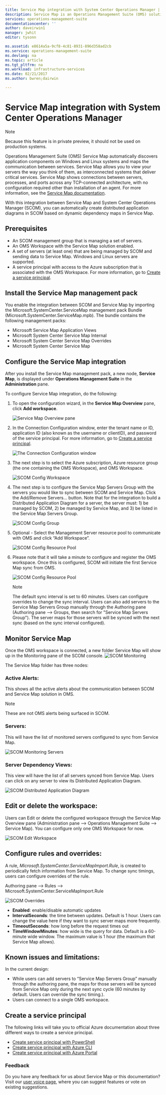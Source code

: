 ```yaml
---
title: Service Map integration with System Center Operations Manager | Microsoft Docs
description: Service Map is an Operations Management Suite (OMS) solution that automatically discovers application components on Windows and Linux systems and maps the communication between services. This article provides details for using Service Map to automatically create Distributed Application Diagrams in SCOM.
services: operations-management-suite
documentationcenter: ''
author: daveirwin1
manager: jwhit
editor: tysonn

ms.assetid: e8614a5a-9cf8-4c81-8931-896d358ad2cb
ms.service: operations-management-suite
ms.devlang: na
ms.topic: article
ms.tgt_pltfrm: na
ms.workload: infrastructure-services
ms.date: 02/21/2017
ms.author: bwren;dairwin

---
```


# Service Map integration with System Center Operations Manager
  > [!NOTE]
  > Because this feature is in private preview, it should not be used on production systems.
  > 
  
Operations Management Suite (OMS) Service Map automatically discovers application components on Windows and Linux systems and maps the communication between services. Service Map allows you to view your servers the way you think of them, as interconnected systems that deliver critical services. Service Map shows connections between servers, processes, and ports across any TCP-connected architecture, with no configuration required other than installation of an agent. For more information, see the [Service Map documentation](operations-management-suite-service-map.md).

With this integration between Service Map and System Center Operations Manager (SCOM), you can automatically create distributed application diagrams in SCOM based on dynamic dependency maps in Service Map.

## Prerequisites
* An SCOM management group that is managing a set of servers.
* An OMS Workspace with the Service Map solution enabled.
* A set of servers (at least one) that are being managed by SCOM and sending data to Service Map. Windows and Linux servers are supported.
* A service principal with access to the Azure subscription that is associated with the OMS Workspace. For more information, go to [Create a service principal](#creating-a-service-principal).

## Install the Service Map management pack
You enable the integration between SCOM and Service Map by importing the Microsoft.SystemCenter.ServiceMap management pack Bundle (Microsoft.SystemCenter.ServiceMap.mpb). The bundle contains the following management packs:
* Microsoft Service Map Application Views
* Microsoft System Center Service Map Internal
* Microsoft System Center Service Map Overrides
* Microsoft System Center Service Map

## Configure the Service Map integration
After you install the Service Map management pack, a new node, **Service Map**, is displayed under **Operations Management Suite** in the **Administration** pane. 

To configure Service Map integration, do the following:

1. To open the configuration wizard, in the **Service Map Overview** pane, click **Add workspace**.  

    ![Service Map Overview pane](media/oms-service-map/scom-configuration.png)

2. In the Connection Configuration window, enter the tenant name or ID, application ID (also known as the username or clientID), and password of the service principal. For more information, go to [Create a service principal](#creating-a-service-principal).

    ![The Connection Configuration window](media/oms-service-map/scom-config-spn.png)

3. The next step is to select the Azure subscription, Azure resource group (the one containing the OMS Workspace), and OMS Workspace.

    ![SCOM Config Workspace](media/oms-service-map/scom-config-workspace.png)

4. The next step is to configure the Service Map Servers Group with the servers you would like to sync between SCOM and Service Map. Click the Add/Remove Servers… button. Note that for the integration to build a Distributed Application Diagram for a server, the server must: 1) be managed by SCOM, 2) be managed by Service Map, and 3) be listed in the Service Map Servers Group.

    ![SCOM Config Group](media/oms-service-map/scom-config-group.png)

5. Optional - Select the Management Server resource pool to communicate with OMS and click “Add Workspace”.

    ![SCOM Config Resource Pool](media/oms-service-map/scom-config-pool.png)

6. Please note that it will take a minute to configure and register the OMS workspace. Once this is configured, SCOM will initiate the first Service Map sync from OMS.

    ![SCOM Config Resource Pool](media/oms-service-map/scom-config-success.png)

    >[!NOTE]
    >The default sync interval is set to 60 minutes. Users can configure overrides to change the sync interval. Users can also add servers to the Service Map Servers Group manually through the Authoring pane (Authoring pane --> Groups, then search for "Service Map Servers Group"). The server maps for those servers will be synced with the next sync (based on the sync interval configured).

## Monitor Service Map
Once the OMS workspace is connected, a new folder Service Map will show up in the Monitoring pane of the SCOM console.
![SCOM Monitoring](media/oms-service-map/scom-monitoring.png)

The Service Map folder has three nodes:
### Active Alerts:
This shows all the active alerts about the communication between SCOM and Service Map solution in OMS.

>[!NOTE]
>These are not OMS alerts being surfaced in SCOM.

### Servers:
This will have the list of monitored servers configured to sync from Service Map.

![SCOM Monitoring Servers](media/oms-service-map/scom-monitoring-servers.png)

### Server Dependency Views:
This view will have the list of all servers synced from Service Map. Users can click on any server to view its Distributed Application Diagram.

![SCOM Distributed Application Diagram](media/oms-service-map/scom-dad.png)

## Edit or delete the workspace:
Users can Edit or delete the configured workspace through the Service Map Overview pane (Administration pane --> Operations Management Suite --> Service Map). You can configure only one OMS Workspace for now.

![SCOM Edit Workspace](media/oms-service-map/scom-edit-workspace.png)

## Configure rules and overrides:
A rule, _Microsoft.SystemCenter.ServiceMapImport.Rule_, is created to periodically fetch information from Service Map. To change sync timings, users can configure overrides of the rule.

Authoring pane --> Rules --> Microsoft.SystemCenter.ServiceMapImport.Rule

![SCOM Overrides](media/oms-service-map/scom-overrides.png)
* **Enabled**: enable/disable automatic updates 
* **IntervalSeconds**: the time between updates. Default is 1 hour. Users can change the value here if they want to sync server maps more frequently.
* **TimeoutSeconds**: how long before the request times out 
* **TimeWindowMinutes**: how wide is the query for data. Default is a 60-minute wide window. 
The maximum value is 1 hour (the maximum that Service Map allows).

## Known issues and limitations:
In the current design:
* While users can add servers to “Service Map Servers Group” manually through the authoring pane, the maps for those servers will be synced from Service Map only during the next sync cycle (60 minutes by default. Users can override the sync timing.). 
* Users can connect to a single OMS workspace.

## Create a service principal
The following links will take you to official Azure documentation about three different ways to create a service principal.
* [Create service principal with PowerShell](https://docs.microsoft.com/en-us/azure/azure-resource-manager/resource-group-authenticate-service-principal)
* [Create service principal with Azure CLI](https://docs.microsoft.com/en-us/azure/azure-resource-manager/resource-group-authenticate-service-principal-cli)
* [Create service principal with Azure Portal](https://docs.microsoft.com/en-us/azure/azure-resource-manager/resource-group-create-service-principal-portal)

### Feedback
Do you have any feedback for us about Service Map or this documentation? Visit our [user voice page](https://feedback.azure.com/forums/267889-log-analytics/category/184492-service-map), where you can suggest features or vote on existing suggestions.
